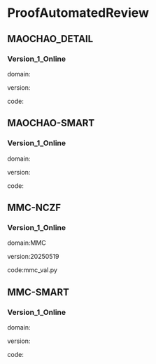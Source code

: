 # ProofAutomatedReview
## MAOCHAO_DETAIL
### Version_1_Online
domain:

version:

code:

## MAOCHAO-SMART
### Version_1_Online
domain:

version:

code:

## MMC-NCZF
### Version_1_Online
domain:MMC

version:20250519

code:mmc_val.py

## MMC-SMART
### Version_1_Online
domain:

version:

code:
